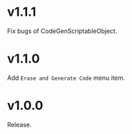# v1.1.1

Fix bugs of CodeGenScriptableObject.

# v1.1.0

Add `Erase and Generate Code` menu item.

# v1.0.0

Release.
